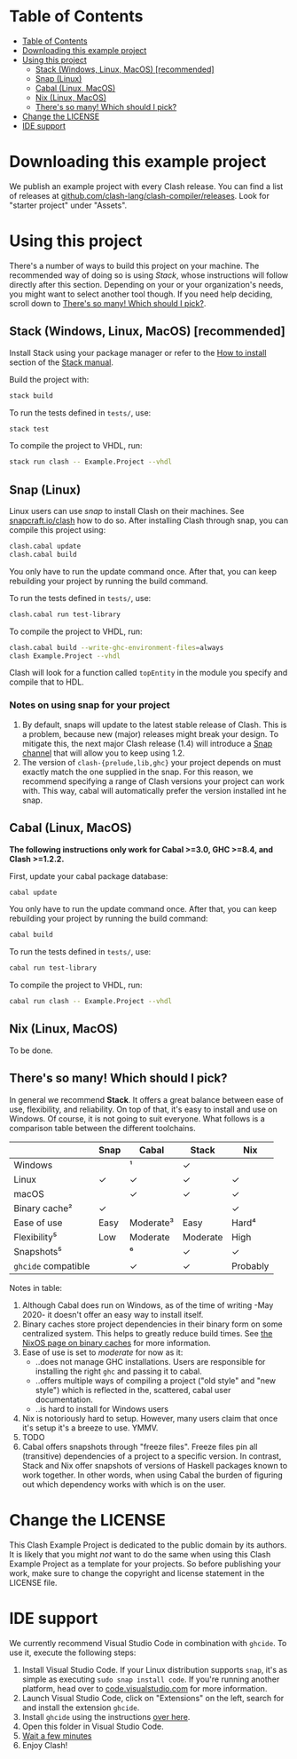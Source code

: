 # Table of Contents
- [Table of Contents](#table-of-contents)
- [Downloading this example project](#downloading-this-example-project)
- [Using this project](#using-this-project)
  - [Stack (Windows, Linux, MacOS) [recommended]](#stack-windows-linux-macos-recommended)
  - [Snap (Linux)](#snap-linux)
  - [Cabal (Linux, MacOS)](#cabal-linux-macos)
  - [Nix (Linux, MacOS)](#nix-linux-macos)
  - [There's so many! Which should I pick?](#theres-so-many-which-should-i-pick)
- [Change the LICENSE](#change-the-license)
- [IDE support](#ide-support)

# Downloading this example project
We publish an example project with every Clash release. You can find a list of releases at [github.com/clash-lang/clash-compiler/releases](https://github.com/clash-lang/clash-compiler/releases). Look for "starter project" under "Assets".

# Using this project
There's a number of ways to build this project on your machine. The recommended way of doing so is using _Stack_, whose instructions will follow directly after this section. Depending on your or your organization's needs, you might want to select another tool though. If you need help deciding, scroll down to [There's so many! Which should I pick?](#theres-so-many-which-should-i-pick).


## Stack (Windows, Linux, MacOS) [recommended]
Install Stack using your package manager or refer to the [How to install](https://docs.haskellstack.org/en/stable/README/#how-to-install) section of the [Stack manual](https://docs.haskellstack.org/en/stable/README/).

Build the project with:

```bash
stack build
```

To run the tests defined in `tests/`, use:

```bash
stack test
```

To compile the project to VHDL, run:

```bash
stack run clash -- Example.Project --vhdl
```


## Snap (Linux)
Linux users can use _snap_ to install Clash on their machines. See [snapcraft.io/clash](https://snapcraft.io/clash) how to do so. After installing Clash through snap, you can compile this project using:

```bash
clash.cabal update
clash.cabal build
```

You only have to run the update command once. After that, you can keep rebuilding your project by running the build command.

To run the tests defined in `tests/`, use:

```bash
clash.cabal run test-library
```

To compile the project to VHDL, run:

```bash
clash.cabal build --write-ghc-environment-files=always
clash Example.Project --vhdl
```

Clash will look for a function called `topEntity` in the module you specify and compile that to HDL.

<!-- omit in toc -->
### Notes on using snap for your project

1. By default, snaps will update to the latest stable release of Clash. This is a problem, because new (major) releases might break your design. To mitigate this, the next major Clash release (1.4) will introduce a [Snap channel](https://snapcraft.io/docs/channels) that will allow you to keep using 1.2.
2. The version of `clash-{prelude,lib,ghc}` your project depends on must exactly match the one supplied in the snap. For this reason, we recommend specifying a range of Clash versions your project can work with. This way, cabal will automatically prefer the version installed int he snap.

## Cabal (Linux, MacOS)
**The following instructions only work for Cabal >=3.0, GHC >=8.4, and Clash >=1.2.2.**

First, update your cabal package database:

```bash
cabal update
```

You only have to run the update command once. After that, you can keep rebuilding your project by running the build command:

```bash
cabal build
```

To run the tests defined in `tests/`, use:

```bash
cabal run test-library
```

To compile the project to VHDL, run:

```bash
cabal run clash -- Example.Project --vhdl
```


## Nix (Linux, MacOS)
To be done.

## There's so many! Which should I pick?
In general we recommend **Stack**. It offers a great balance between ease of use, flexibility, and reliability. On top of that, it's easy to install and use on Windows. Of course, it is not going to suit everyone. What follows is a comparison table between the different toolchains.

|                     | Snap | Cabal     | Stack    | Nix      |
|---------------------|------|-----------|----------|----------|
| Windows             |      | ¹         | ✓        |          |
| Linux               | ✓    | ✓         | ✓        | ✓        |
| macOS               |      | ✓         | ✓        | ✓        |
| Binary cache²       | ✓    |           |          | ✓        |
| Ease of use         | Easy | Moderate³ | Easy     | Hard⁴    |
| Flexibility⁵        | Low  | Moderate  | Moderate | High     |
| Snapshots⁵          |      | ⁶         | ✓        | ✓        |
| `ghcide` compatible |      | ✓         | ✓        | Probably |

Notes in table:

1. Although Cabal does run on Windows, as of the time of writing -May 2020- it doesn't offer an easy way to install itself.
2. Binary caches store project dependencies in their binary form on some centralized system. This helps to greatly reduce build times. See [the NixOS page on binary caches](https://nixos.wiki/wiki/Binary_Cache) for more information.
3. Ease of use is set to _moderate_ for now as it:
   * ..does not manage GHC installations. Users are responsible for installing the right `ghc` and passing it to cabal.
   * ..offers multiple ways of compiling a project ("old style" and "new style") which is reflected in the, scattered, cabal user documentation.
   * ..is hard to install for Windows users
4. Nix is notoriously hard to setup. However, many users claim that once it's setup it's a breeze to use. YMMV.
5. TODO
6. Cabal offers snapshots through "freeze files". Freeze files pin all (transitive) dependencies of a project to a specific version. In contrast, Stack and Nix offer snapshots of versions of Haskell packages known to work together. In other words, when using Cabal the burden of figuring out which dependency works with which is on the user.

# Change the LICENSE
This Clash Example Project is dedicated to the public domain by its authors.
It is likely that you might _not_ want to do the same when using this Clash Example Project as a template for your projects.
So before publishing your work, make sure to change the copyright and license statement in the LICENSE file.

# IDE support
We currently recommend Visual Studio Code in combination with `ghcide`. To use it, execute the following steps:

1. Install Visual Studio Code. If your Linux distribution supports `snap`, it's as simple as executing `sudo snap install code`. If you're running another platform, head over to [code.visualstudio.com](https://code.visualstudio.com/) for more information.
2. Launch Visual Studio Code, click on "Extensions" on the left, search for and install the extension `ghcide`.
3. Install `ghcide` using the instructions [over here](https://github.com/digital-asset/ghcide#using-it).
4. Open this folder in Visual Studio Code.
5. [Wait a few minutes](https://imgs.xkcd.com/comics/compiling.png)
6. Enjoy Clash!
